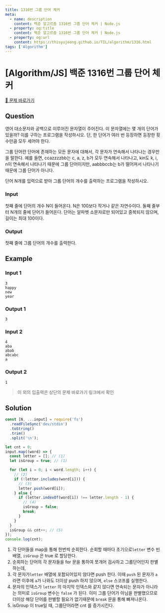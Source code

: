 ```yaml
---
title: 1316번 그룹 단어 체커
meta:
  - name: description
    content: 백준 알고르즘 1316번 그룹 단어 체커 | Node.js
  - property: og:title
    content: 백준 알고르즘 1316번 그룹 단어 체커 | Node.js
  - property: og:url
    content: https://thisyujeong.github.io/TIL/algorithm/1316.html
tags: ['Algorithm']
---
```


# [Algorithm/JS] 백준 1316번 그룹 단어 체커

[🔗 문제 바로가기](https://www.acmicpc.net/problem/1316)

## Question

영어 대소문자와 공백으로 이루어진 문자열이 주어진다. 이 문자열에는 몇 개의 단어가 있을까? 이를 구하는 프로그램을 작성하시오. 단, 한 단어가 여러 번 등장하면 등장한 횟수만큼 모두 세어야 한다.

그룹 단어란 단어에 존재하는 모든 문자에 대해서, 각 문자가 연속해서 나타나는 경우만을 말한다. 예를 들면, ccazzzzbb는 c, a, z, b가 모두 연속해서 나타나고, kin도 k, i, n이 연속해서 나타나기 때문에 그룹 단어이지만, aabbbccb는 b가 떨어져서 나타나기 때문에 그룹 단어가 아니다.

단어 N개를 입력으로 받아 그룹 단어의 개수를 출력하는 프로그램을 작성하시오.

### Input

첫째 줄에 단어의 개수 N이 들어온다. N은 100보다 작거나 같은 자연수이다. 둘째 줄부터 N개의 줄에 단어가 들어온다. 단어는 알파벳 소문자로만 되어있고 중복되지 않으며, 길이는 최대 100이다.

### Output

첫째 줄에 그룹 단어의 개수를 출력한다.

## Example

### Input 1

```
3
happy
new
year
```

### Output 1

```
3
```

### Input 2

```
4
aba
abab
abcabc
a
```

### Output 2

```
1
```

> 이 외의 입출력은 상단의 문제 바로가기 링크에서 확인

## Solution

```js
const [N, ...input] = require('fs')
  .readFileSync('dev/stdin')
  .toString()
  .trim()
  .split('\n');

let cnt = 0;
input.map((word) => {
  const letter = []; // (1)
  let isGroup = true; // (1)

  for (let i = 0; i < word.length; i++) {
    // (2)
    if (!letter.includes(word[i])) {
      // (3)
      letter.push(word[i]);
    } else {
      if (letter.indexOf(word[i]) !== letter.length - 1) {
        // (4)
        isGroup = false;
        break;
      }
    }
  }
  isGroup && cnt++; // (5)
});
console.log(cnt);
```

1. 각 단어들을 map을 통해 한번씩 순회한다. 순회할 때마다 초기으로`letter` 변수 빈 배열, `isGroup` 은 true 로 할당한다.
2. 순회하는 단어의 각 문자들을 for 문을 통하여 쪼개어 검사하고 그룹단어인지 판별하는데,
3. 각 문자가`letter` 배열에 포함되어있지 않다면 push 한다. 이때 `push` 된 문자가 `a` 라면 이후에 `a`가 나와도 더이상 push 하지 않으며, `else` 스코프를 실행한다.
4. 문자의 인덱스가 `letter` 의 마지막 인덱스와 같지 않다면 연속되는 문자가 아니라는 의미로 `isGroup` 변수는 `false` 가 된다. 이미 그룹 단어가 아님을 판별했으므로 더이상 해당 단어를 판별할 필요가 없기때문에 `break` 문을 통해 빠져나온다.
5. isGroup 이 true일 때, 그룹단어라면 cnt 를 증가시킨다.

